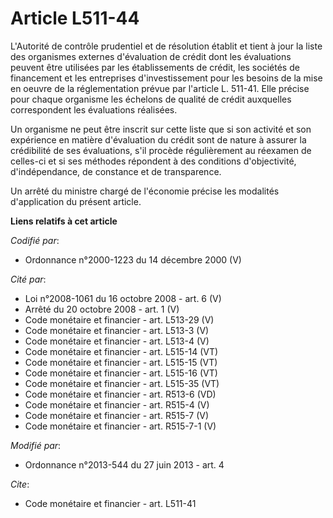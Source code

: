 # Article L511-44

L'Autorité de contrôle prudentiel et de résolution établit et tient à jour la liste des organismes externes d'évaluation de
crédit dont les évaluations peuvent être utilisées par les établissements de crédit, les sociétés de financement et les
entreprises d'investissement pour les besoins de la mise en oeuvre de la réglementation prévue par l'article L. 511-41. Elle
précise pour chaque organisme les échelons de qualité de crédit auxquelles correspondent les évaluations réalisées. 

Un organisme ne peut être inscrit sur cette liste que si son activité et son expérience en matière d'évaluation du crédit
sont de nature à assurer la crédibilité de ses évaluations, s'il procède régulièrement au réexamen de celles-ci et si ses
méthodes répondent à des conditions d'objectivité, d'indépendance, de constance et de transparence. 

Un arrêté du ministre chargé de l'économie précise les modalités d'application du présent article.

**Liens relatifs à cet article**

_Codifié par_:

  - Ordonnance n°2000-1223 du 14 décembre 2000 (V)

_Cité par_:

  - Loi n°2008-1061 du 16 octobre 2008 - art. 6 (V)
  - Arrêté du 20 octobre 2008 - art. 1 (V)
  - Code monétaire et financier - art. L513-29 (V)
  - Code monétaire et financier - art. L513-3 (V)
  - Code monétaire et financier - art. L513-4 (V)
  - Code monétaire et financier - art. L515-14 (VT)
  - Code monétaire et financier - art. L515-15 (VT)
  - Code monétaire et financier - art. L515-16 (VT)
  - Code monétaire et financier - art. L515-35 (VT)
  - Code monétaire et financier - art. R513-6 (VD)
  - Code monétaire et financier - art. R515-4 (V)
  - Code monétaire et financier - art. R515-7 (V)
  - Code monétaire et financier - art. R515-7-1 (V)

_Modifié par_:

  - Ordonnance n°2013-544 du 27 juin 2013 - art. 4

_Cite_:

  - Code monétaire et financier - art. L511-41
